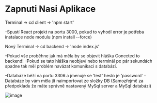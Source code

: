 # Zapnuti Nasi Aplikace


Terminal -> cd client -> 'npm start'

-Spustí React projekt na portu 3000, pokud to vyhodí error je potřeba instalace node modulu  (npm install --force) 




Nový Terminal -> cd backend -> 'node index.js'

-Pokud vše proběhne jak má měla by se objevit hláška Conected to backend!
-Pokud se tato hláška neobjeví nebo terminál po pár sekundách spadne tak měl problém navázat komunikaci s databází.

-Databáze běží na portu 3306 a jmenuje se 'test' heslo je 'password'
-Databáze by vám měla jít naimportovat ze složky DB 
(Samozřejmě za předpokladu že máte správně nastavený MySql server a MySql databázi)

![image](https://user-images.githubusercontent.com/60230971/207925078-27c47f45-aef9-49c8-9da0-451b53b764c0.png)








